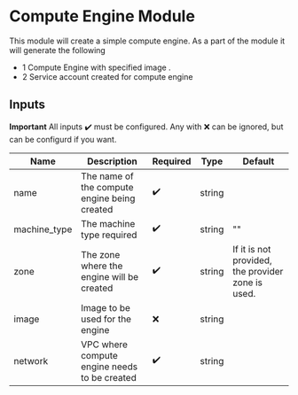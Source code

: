 # Compute Engine Module
This module will create a simple compute engine. As a part of the module it will generate the following

- 1 Compute Engine with specified image .
- 2 Service account created for compute engine


## Inputs
**Important**
    All inputs :heavy_check_mark: must be configured.
    Any with :x: can be ignored, but can be configurd if you want.

| Name        | Description | Required | Type | Default |
| ----------- | ----------- | -------- | ---- | ------- |
| name | The name of the compute engine being created | :heavy_check_mark: | string | |
| machine_type | The machine type required | :heavy_check_mark:| string | "" |
| zone | The zone where the engine will be created | :heavy_check_mark: | string | If it is not provided, the provider zone is used.|
| image | Image to be used for the engine | :x: | string | |
| network | VPC where compute engine needs to be created | :heavy_check_mark:| string | |



